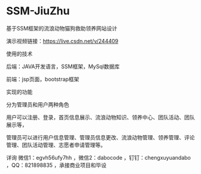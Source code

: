 # SSM-JiuZhu
基于SSM框架的流浪动物猫狗救助领养网站设计

演示视频链接：https://live.csdn.net/v/244409

使用的技术

后端：JAVA开发语言，SSM框架，MySql数据库

前端：jsp页面，bootstrap框架

实现的功能

分为管理员和用户两种角色

用户可以注册、登录，首页信息展示、流浪动物知识、领养中心、团队活动、团队展示等，

管理员可以进行用户信息管理、管理员信息更改、流浪动物管理、领养管理、评论管理、团队活动管理、志愿者申请管理等。

详询 微信1：egvh56ufy7hh ，微信2：dabocode ，钉钉：chengxuyuandabo ，QQ：821898835 ，承接商业项目和毕设
